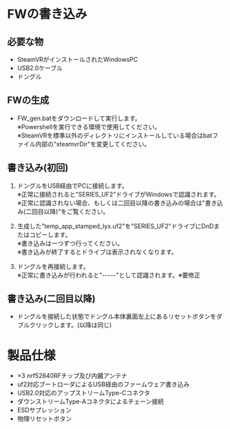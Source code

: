 # FWの書き込み

## 必要な物

- SteamVRがインストールされたWindowsPC
- USB2.0ケーブル
- ドングル
 
## FWの生成

 - FW_gen.batをダウンロードして実行します。  
   ※Powershellを実行できる環境で使用してください。  
   ※SteamVRを標準以外のディレクトリにインストールしている場合はbatファイル内部の"steamvrDir"を変更してください。

## 書き込み(初回)

 1. ドングルをUSB経由でPCに接続します。  
    ※正常に接続されると"SERIES_UF2"ドライブがＷindowsで認識されます。  
    ※正常に認識されない場合、もしくは二回目以降の書き込みの場合は"書き込み(二回目以降)"をご覧ください。

 3.  生成した"temp_app_stamped_lyx.uf2"を"SERIES_UF2"ドライブにDnDまたはコピーします。  
     ※書き込みは一つずつ行ってください。  
     ※書き込みが終了するとドライブは表示されなくなります。

 4. ドングルを再接続します。  
     ※正常に書き込みが行われると"-----"として認識されます。※要修正

 ## 書き込み(二回目以降)
 
 - ドングルを接続した状態でドングル本体裏面左上にあるリセットボタンをダブルクリックします。(以降は同じ)

# 製品仕様

 - ×3 nrf52840RFチップ及び内臓アンテナ
 - uf2対応ブートローダによるUSB経由のファームウェア書き込み
 - USB2.0対応のアップストリームType-Cコネクタ
 - ダウンストリームType-Aコネクタによるチェーン接続
 - ESDサプレッション
 - 物理リセットボタン

